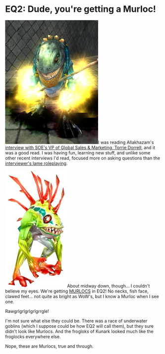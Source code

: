 # EQ2: Dude, you're getting a Murloc!

![](../uploads/2007/10/eq2murloc.jpg)I was reading Allakhazam's [interview with SOE's VP of Global Sales & Marketing, Torrie Dorrell](http://eq2.allakhazam.com/db/guides.html?guide=1089), and it was a good read. I was having fun, learning new stuff, and unlike some other recent interviews I'd read, focused more on asking questions than the [interviewer's lame roleplaying](http://eq2.allakhazam.com/db/guides.html?guide=1086).

![](../uploads/2007/10/warcraft_murlock.jpg)About midway down, though... I couldn't believe my eyes. We're getting [MURLOCS](http://en.wikipedia.org/wiki/Murloc) in EQ2! No necks, fish face, clawed feet... not quite as bright as WoW's, but I know a Murloc when I see one.

Rawgrlgrlgrlgrlgrrgle!

I'm not sure what else they could be. There was a race of underwater goblins (which I suppose could be how EQ2 will call them), but they sure didn't look like Murlocs. And the frogloks of Kunark looked much like the froglocks everywhere else.

Nope, these are Murlocs, true and through.

